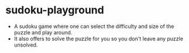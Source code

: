 # sudoku-playground
- A sudoku game where one can select the difficulty and size of the puzzle and play around. 
- It also offers to solve the puzzle for you so you don't leave any puzzle unsolved.
